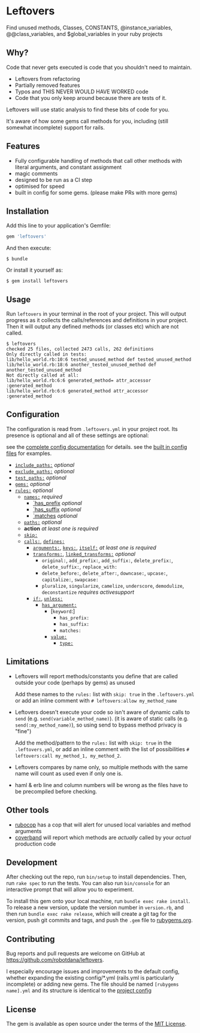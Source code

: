 # Leftovers

Find unused methods, Classes, CONSTANTS, @instance_variables, @@class_variables, and $global_variables in your ruby projects

## Why?

Code that never gets executed is code that you shouldn't need to maintain.

- Leftovers from refactoring
- Partially removed features
- Typos and THIS NEVER WOULD HAVE WORKED code
- Code that you only keep around because there are tests of it.

Leftovers will use static analysis to find these bits of code for you.

It's aware of how some gems call methods for you, including (still somewhat incomplete) support for rails.

## Features

- Fully configurable handling of methods that call other methods with literal arguments, and constant assignment
- magic comments
- designed to be run as a CI step
- optimised for speed
- built in config for some gems. (please make PRs with more gems)

## Installation

Add this line to your application's Gemfile:

```ruby
gem 'leftovers'
```

And then execute:

    $ bundle

Or install it yourself as:

    $ gem install leftovers

## Usage

Run `leftovers` in your terminal in the root of your project.
This will output progress as it collects the calls/references and definitions in your project.
Then it will output any defined methods (or classes etc) which are not called.

```
$ leftovers
checked 25 files, collected 2473 calls, 262 definitions
Only directly called in tests:
lib/hello_world.rb:10:6 tested_unused_method def tested_unused_method
lib/hello_world.rb:18:6 another_tested_unused_method def another_tested_unused_method
Not directly called at all:
lib/hello_world.rb:6:6 generated_method= attr_accessor :generated_method
lib/hello_world.rb:6:6 generated_method attr_accessor :generated_method
```

## Configuration

The configuration is read from `.leftovers.yml` in your project root.
Its presence is optional and all of these settings are optional:

see the [complete config documentation](https://github.com/robotdana/leftovers/tree/master/Configuration.md) for details.
see the [built in config files](https://github.com/robotdana/leftovers/tree/master/lib/config) for examples.

- [`include_paths:`](https://github.com/robotdana/leftovers/tree/master/Configuration.md#include_paths:) _optional_
- [`exclude_paths:`](https://github.com/robotdana/leftovers/tree/master/Configuration.md#exclude_paths:) _optional_
- [`test_paths:`](https://github.com/robotdana/leftovers/tree/master/Configuration.md#test_paths:) _optional_
- [`gems:`](https://github.com/robotdana/leftovers/tree/master/Configuration.md#gems:) _optional_
- [`rules:`](https://github.com/robotdana/leftovers/tree/master/Configuration.md#rules:) _optional_
  - [`names:`](https://github.com/robotdana/leftovers/tree/master/Configuration.md#names:) _required_
    - [`has_prefix](https://github.com/robotdana/leftovers/tree/master/Configuration.md#has_prefix:) _optional_
    - [`has_suffix](https://github.com/robotdana/leftovers/tree/master/Configuration.md#has_suffix:) _optional_
    - [`matches](https://github.com/robotdana/leftovers/tree/master/Configuration.md#matches:) _optional_
  - [`paths:`](https://github.com/robotdana/leftovers/tree/master/Configuration.md#paths:) _optional_
  - **action** _at least one is required_
  - [`skip:`](https://github.com/robotdana/leftovers/tree/master/Configuration.md#skip:)
  - [`calls:`](https://github.com/robotdana/leftovers/tree/master/Configuration.md#calls:), [`defines:`](https://github.com/robotdana/leftovers/tree/master/Configuration.md#defines:)
    - [`arguments:`](https://github.com/robotdana/leftovers/tree/master/Configuration.md#arguments:), [`keys:`](https://github.com/robotdana/leftovers/tree/master/Configuration.md#keys:), [`itself:`](https://github.com/robotdana/leftovers/tree/master/Configuration.md#itself:) _at least one is required_
    - [`transforms:`](https://github.com/robotdana/leftovers/tree/master/Configuration.md#transforms), [`linked_transforms:`](https://github.com/robotdana/leftovers/tree/master/Configuration.md#linked_transforms) _optional_
        - `original:`, `add_prefix:`, `add_suffix:`, `delete_prefix:`, `delete_suffix:`, `replace_with:`
        - `delete_before:`, `delete_after:`, `downcase:`, `upcase:`, `capitalize:`, `swapcase:`
        - `pluralize`, `singularize`, `camelize`, `underscore`, `demodulize`, `deconstantize` _requires activesupport_
    - [`if:`](https://github.com/robotdana/leftovers/tree/master/Configuration.md#if:), [`unless:`](https://github.com/robotdana/leftovers/tree/master/Configuration.md#unless:)
      - [`has_argument:`](https://github.com/robotdana/leftovers/tree/master/Configuration.md#has_argument:)
        - [`keyword`:]
          - `has_prefix:`
          - `has_suffix:`
          - `matches:`
        - [`value:`](https://github.com/robotdana/leftovers/tree/master/Configuration.md#has_argument:)
          - [`type:`](https://github.com/robotdana/leftovers/tree/master/Configuration.md#has_argument:)

## Limitations

- Leftovers will report methods/constants you define that are called outside your code (perhaps by gems) as unused

  Add these names to the `rules:` list with `skip: true` in the `.leftovers.yml` or add an inline comment with `# leftovers:allow my_method_name`
- Leftovers doesn't execute your code so isn't aware of dynamic calls to `send` (e.g. `send(variable_method_name)`). (it is aware of static calls (e.g. `send(:my_method_name)`), so using send to bypass method privacy is "fine")

  Add the method/pattern to the `rules:` list with `skip: true` in the `.leftovers.yml`, or add an inline comment with the list of possibilities `# leftovers:call my_method_1, my_method_2`.
- Leftovers compares by name only, so multiple methods with the same name will count as used even if only one is.
- haml & erb line and column numbers will be wrong as the files have to be precompiled before checking.

## Other tools

- [rubocop](https://github.com/rubocop-hq/rubocop) has a cop that will alert for unused local variables and method arguments
- [coverband](https://github.com/danmayer/coverband) will report which methods are _actually_ called by your _actual_ production code

## Development

After checking out the repo, run `bin/setup` to install dependencies. Then, run `rake spec` to run the tests. You can also run `bin/console` for an interactive prompt that will allow you to experiment.

To install this gem onto your local machine, run `bundle exec rake install`. To release a new version, update the version number in `version.rb`, and then run `bundle exec rake release`, which will create a git tag for the version, push git commits and tags, and push the `.gem` file to [rubygems.org](https://rubygems.org).

## Contributing

Bug reports and pull requests are welcome on GitHub at https://github.com/robotdana/leftovers.

I especially encourage issues and improvements to the default config, whether expanding the existing config/*.yml (rails.yml is particularly incomplete) or adding new gems.
The file should be named `[rubygems name].yml` and its structure is identical to the [project config](#configuration)

## License

The gem is available as open source under the terms of the [MIT License](https://opensource.org/licenses/MIT).

